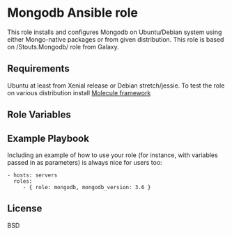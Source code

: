 Mongodb Ansible role
=========

This role installs and configures Mongodb on Ubuntu/Debian system using
either Mongo-native packages or from given distribution. This role is based
on /Stouts.Mongodb/ role from Galaxy.

Requirements
------------

Ubuntu at least from Xenial release or Debian stretch/jessie.
To test the role on various distribution install [Molecule framework](https://github.com/metacloud/molecule)

Role Variables
--------------



Example Playbook
----------------

Including an example of how to use your role (for instance, with variables passed in as parameters) is always nice for users too:

    - hosts: servers
      roles:
         - { role: mongodb, mongodb_version: 3.6 }

License
-------

BSD

